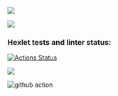 <a href="https://asciinema.org/a/3rUlbJWgMUKkoJDgn9nzVQCW9" target="_blank"><img src="https://asciinema.org/a/3rUlbJWgMUKkoJDgn9nzVQCW9.svg" /></a>

<a href="https://asciinema.org/a/ghocO5sqMv5K1Otr7cJpe6BXu" target="_blank"><img src="https://asciinema.org/a/ghocO5sqMv5K1Otr7cJpe6BXu.svg" /></a>

### Hexlet tests and linter status:
[![Actions Status](https://github.com/Laytep/backend-project-lvl1/workflows/hexlet-check/badge.svg)](https://github.com/Laytep/backend-project-lvl1/actions)

<a href="https://codeclimate.com/github/codeclimate/codeclimate/maintainability"><img src="https://api.codeclimate.com/v1/badges/a99a88d28ad37a79dbf6/maintainability" /></a>

![github action](https://github.com/github/docs/actions/workflows/test.yml/badge.svg)
